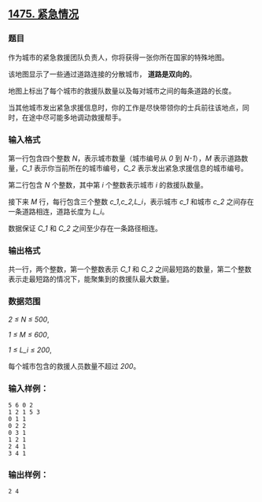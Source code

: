 ## [1475. 紧急情况](https://www.acwing.com/problem/content/1477/)

### 题目

作为城市的紧急救援团队负责人，你将获得一张你所在国家的特殊地图。

该地图显示了一些通过道路连接的分散城市， **道路是双向的**。

地图上标出了每个城市的救援队数量以及每对城市之间的每条道路的长度。

当其他城市发出紧急求援信息时，你的工作是尽快带领你的士兵前往该地点，同时，在途中尽可能多地调动救援帮手。

### 输入格式

第一行包含四个整数 *N*，表示城市数量（城市编号从 *0* 到 *N-1*），*M* 表示道路数量，*C_1* 表示你当前所在的城市编号，*C_2* 表示发出紧急求援信息的城市编号。

第二行包含 *N* 个整数，其中第 *i* 个整数表示城市 *i* 的救援队数量。

接下来 *M* 行，每行包含三个整数 *c_1,c_2,L_i*，表示城市 *c_1* 和城市 *c_2* 之间存在一条道路相连，道路长度为 *L_i*。

数据保证 *C_1* 和 *C_2* 之间至少存在一条路径相连。

### 输出格式

共一行，两个整数，第一个整数表示 *C_1* 和 *C_2* 之间最短路的数量，第二个整数表示走最短路的情况下，能聚集到的救援队最大数量。

### 数据范围

*2 ≤ N ≤ 500*,

*1 ≤ M ≤ 600*,

*1 ≤ L_i ≤ 200*,

每个城市包含的救援人员数量不超过 *200*。

### 输入样例：

```
5 6 0 2
1 2 1 5 3
0 1 1
0 2 2
0 3 1
1 2 1
2 4 1
3 4 1
```

### 输出样例：

```
2 4
```
